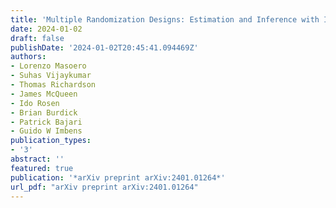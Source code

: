 ```yaml
---
title: 'Multiple Randomization Designs: Estimation and Inference with Interference'
date: 2024-01-02
draft: false
publishDate: '2024-01-02T20:45:41.094469Z'
authors:
- Lorenzo Masoero
- Suhas Vijaykumar
- Thomas Richardson
- James McQueen
- Ido Rosen
- Brian Burdick
- Patrick Bajari
- Guido W Imbens
publication_types:
- '3'
abstract: ''
featured: true
publication: '*arXiv preprint arXiv:2401.01264*'
url_pdf: "arXiv preprint arXiv:2401.01264"
---
```


